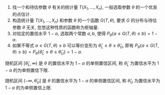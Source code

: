 1. 找一个和待估参数 $\theta$ 有关的统计量 $T(X_1,...,X_n)$, 一般选取参数 $\theta$ 的一个优良的点估计. 
2. 构造统计量 $T(X_1,...,X_n)$ 和参数 $\theta$ 的一个函数 $G(T,\theta)$, 要求 $G$ 的分布与待估参数 $\theta$ 无关, 忽悠这种性质的函数称为枢轴量. 
3. 对给定的置信水平 $1-\alpha$, 选取两个常数 $a,b$, 使得 $P_\theta\{a\le G(T,\theta)\le b\}=1-\alpha$. 
4. 如果不等式 $a\le G(T,\theta)\le b$ 可以等价变形为 $\hat\theta_L\le\theta\le\hat\theta_U$, 即有 $P_\theta\{a\le G(T,\theta)\le b\}=P_\theta\{\hat\theta_L\le\theta\le\hat\theta_U\}=1-\alpha$. 

随机区间 $[\hat\theta_L,\infty)$ 是 $\theta$ 的置信水平为 $1-\alpha$ 的单侧置信区间, 称 $\hat\theta_L$ 为置信水平为 $1-\alpha$ 的为单侧置信下限. 

随机区间 $(-\infty, \hat\theta_U]$ 是 $\theta$ 的置信水平为 $1-\alpha$ 的单侧置信区间, 称 $\hat\theta_U$ 为置信水平为 $1-\alpha$ 的为单侧置信上限. 
